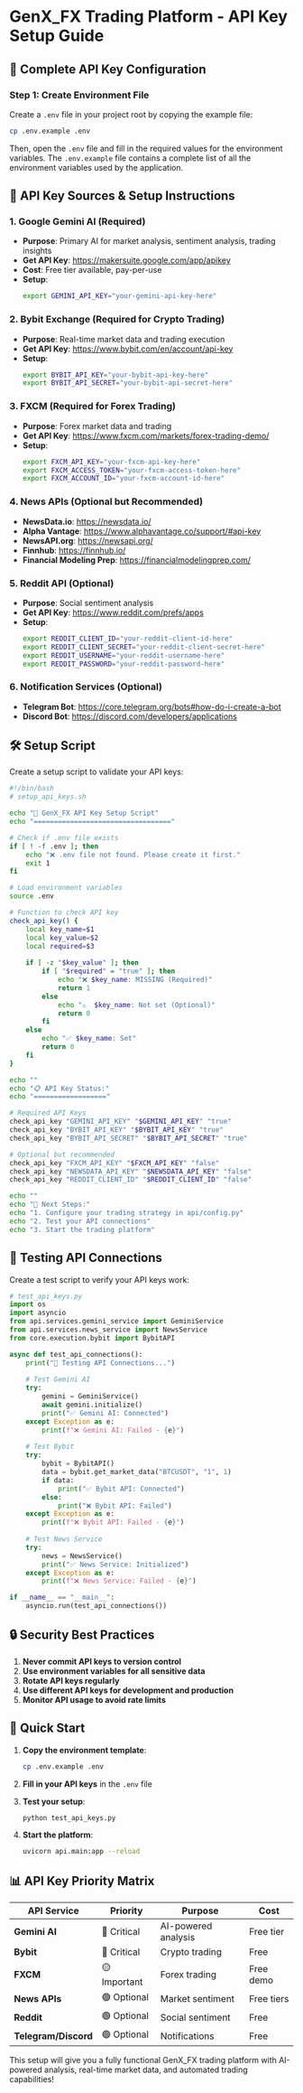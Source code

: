 # GenX_FX Trading Platform - API Key Setup Guide

## 🚀 Complete API Key Configuration

### **Step 1: Create Environment File**

Create a `.env` file in your project root by copying the example file:

```bash
cp .env.example .env
```

Then, open the `.env` file and fill in the required values for the environment variables. The `.env.example` file contains a complete list of all the environment variables used by the application.

## 🔑 **API Key Sources & Setup Instructions**

### **1. Google Gemini AI (Required)**
- **Purpose**: Primary AI for market analysis, sentiment analysis, trading insights
- **Get API Key**: https://makersuite.google.com/app/apikey
- **Cost**: Free tier available, pay-per-use
- **Setup**: 
  ```bash
  export GEMINI_API_KEY="your-gemini-api-key-here"
  ```

### **2. Bybit Exchange (Required for Crypto Trading)**
- **Purpose**: Real-time market data and trading execution
- **Get API Key**: https://www.bybit.com/en/account/api-key
- **Setup**:
  ```bash
  export BYBIT_API_KEY="your-bybit-api-key-here"
  export BYBIT_API_SECRET="your-bybit-api-secret-here"
  ```

### **3. FXCM (Required for Forex Trading)**
- **Purpose**: Forex market data and trading
- **Get API Key**: https://www.fxcm.com/markets/forex-trading-demo/
- **Setup**:
  ```bash
  export FXCM_API_KEY="your-fxcm-api-key-here"
  export FXCM_ACCESS_TOKEN="your-fxcm-access-token-here"
  export FXCM_ACCOUNT_ID="your-fxcm-account-id-here"
  ```

### **4. News APIs (Optional but Recommended)**
- **NewsData.io**: https://newsdata.io/
- **Alpha Vantage**: https://www.alphavantage.co/support/#api-key
- **NewsAPI.org**: https://newsapi.org/
- **Finnhub**: https://finnhub.io/
- **Financial Modeling Prep**: https://financialmodelingprep.com/

### **5. Reddit API (Optional)**
- **Purpose**: Social sentiment analysis
- **Get API Key**: https://www.reddit.com/prefs/apps
- **Setup**:
  ```bash
  export REDDIT_CLIENT_ID="your-reddit-client-id-here"
  export REDDIT_CLIENT_SECRET="your-reddit-client-secret-here"
  export REDDIT_USERNAME="your-reddit-username-here"
  export REDDIT_PASSWORD="your-reddit-password-here"
  ```

### **6. Notification Services (Optional)**
- **Telegram Bot**: https://core.telegram.org/bots#how-do-i-create-a-bot
- **Discord Bot**: https://discord.com/developers/applications

## 🛠️ **Setup Script**

Create a setup script to validate your API keys:

```bash
#!/bin/bash
# setup_api_keys.sh

echo "🔧 GenX_FX API Key Setup Script"
echo "=================================="

# Check if .env file exists
if [ ! -f .env ]; then
    echo "❌ .env file not found. Please create it first."
    exit 1
fi

# Load environment variables
source .env

# Function to check API key
check_api_key() {
    local key_name=$1
    local key_value=$2
    local required=$3
    
    if [ -z "$key_value" ]; then
        if [ "$required" = "true" ]; then
            echo "❌ $key_name: MISSING (Required)"
            return 1
        else
            echo "⚠️  $key_name: Not set (Optional)"
            return 0
        fi
    else
        echo "✅ $key_name: Set"
        return 0
    fi
}

echo ""
echo "📋 API Key Status:"
echo "=================="

# Required API Keys
check_api_key "GEMINI_API_KEY" "$GEMINI_API_KEY" "true"
check_api_key "BYBIT_API_KEY" "$BYBIT_API_KEY" "true"
check_api_key "BYBIT_API_SECRET" "$BYBIT_API_SECRET" "true"

# Optional but recommended
check_api_key "FXCM_API_KEY" "$FXCM_API_KEY" "false"
check_api_key "NEWSDATA_API_KEY" "$NEWSDATA_API_KEY" "false"
check_api_key "REDDIT_CLIENT_ID" "$REDDIT_CLIENT_ID" "false"

echo ""
echo "🎯 Next Steps:"
echo "1. Configure your trading strategy in api/config.py"
echo "2. Test your API connections"
echo "3. Start the trading platform"
```

## 🧪 **Testing API Connections**

Create a test script to verify your API keys work:

```python
# test_api_keys.py
import os
import asyncio
from api.services.gemini_service import GeminiService
from api.services.news_service import NewsService
from core.execution.bybit import BybitAPI

async def test_api_connections():
    print("🧪 Testing API Connections...")
    
    # Test Gemini AI
    try:
        gemini = GeminiService()
        await gemini.initialize()
        print("✅ Gemini AI: Connected")
    except Exception as e:
        print(f"❌ Gemini AI: Failed - {e}")
    
    # Test Bybit
    try:
        bybit = BybitAPI()
        data = bybit.get_market_data("BTCUSDT", "1", 1)
        if data:
            print("✅ Bybit API: Connected")
        else:
            print("❌ Bybit API: Failed")
    except Exception as e:
        print(f"❌ Bybit API: Failed - {e}")
    
    # Test News Service
    try:
        news = NewsService()
        print("✅ News Service: Initialized")
    except Exception as e:
        print(f"❌ News Service: Failed - {e}")

if __name__ == "__main__":
    asyncio.run(test_api_connections())
```

## 🔒 **Security Best Practices**

1. **Never commit API keys to version control**
2. **Use environment variables for all sensitive data**
3. **Rotate API keys regularly**
4. **Use different API keys for development and production**
5. **Monitor API usage to avoid rate limits**

## 🚀 **Quick Start**

1. **Copy the environment template**:
   ```bash
   cp .env.example .env
   ```

2. **Fill in your API keys** in the `.env` file

3. **Test your setup**:
   ```bash
   python test_api_keys.py
   ```

4. **Start the platform**:
   ```bash
   uvicorn api.main:app --reload
   ```

## 📊 **API Key Priority Matrix**

| API Service | Priority | Purpose | Cost |
|-------------|----------|---------|------|
| **Gemini AI** | 🔴 Critical | AI-powered analysis | Free tier |
| **Bybit** | 🔴 Critical | Crypto trading | Free |
| **FXCM** | 🟡 Important | Forex trading | Free demo |
| **News APIs** | 🟢 Optional | Market sentiment | Free tiers |
| **Reddit** | 🟢 Optional | Social sentiment | Free |
| **Telegram/Discord** | 🟢 Optional | Notifications | Free |

This setup will give you a fully functional GenX_FX trading platform with AI-powered analysis, real-time market data, and automated trading capabilities! 